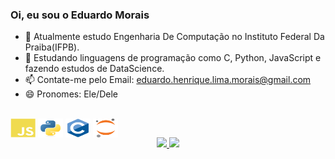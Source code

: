 ### Oi, eu sou o Eduardo Morais

- 🔭 Atualmente estudo Engenharia De Computação no Instituto Federal Da Praiba(IFPB).
- 🌱 Estudando linguagens de programação como C, Python, JavaScript e fazendo estudos de DataScience.
- 📫 Contate-me pelo Email: eduardo.henrique.lima.morais@gmail.com
- 😄 Pronomes: Ele/Dele
<div style="display: inline_block"><br>
  <img align="center" alt="Js" height="30" width="40" src="https://raw.githubusercontent.com/devicons/devicon/master/icons/javascript/javascript-plain.svg">
  <img align="center" alt="Python" height="30" width="40" src="https://raw.githubusercontent.com/devicons/devicon/master/icons/python/python-original.svg">
  <img align="center" alt="C" height="30" width="40" src="https://raw.githubusercontent.com/devicons/devicon/master/icons/c/c-original.svg">
  <img align="center" alt="Jupyter" height="30" width="40" src="https://raw.githubusercontent.com/devicons/devicon/master/icons/jupyter/jupyter-original.svg">
</div>
<div align="center">
  <a href="https://github.com/Eduardo-Morais">
  <img height="180em" src="https://github-readme-stats.vercel.app/api?username=Eduardo-Morais&show_icons=true&theme=blue-green&include_all_commits=true&count_private=true"/>
  <img height="180em" src="https://github-readme-stats.vercel.app/api/top-langs/?username=Eduardo-Morais&layout=compact&langs_count=7&theme=blue-green"/>
</div>
